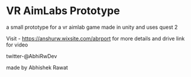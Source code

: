 # VR AimLabs Prototype
 a small prototype for a vr aimlab game
 made in unity and uses quest 2
 
Visit - https://anshurw.wixsite.com/abrport for more details and drive link for video

twitter-@AbhiRwDev

made by Abhishek Rawat
